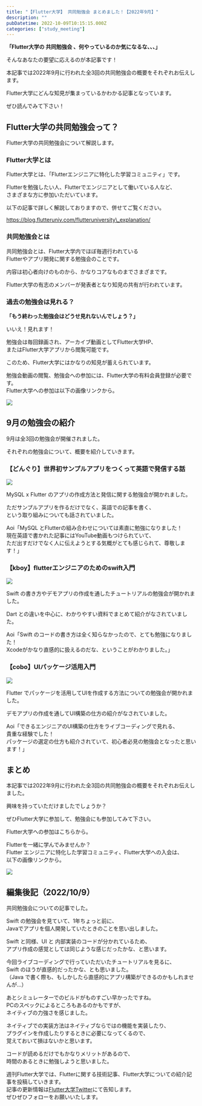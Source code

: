 ```yaml
---
title: "【Flutter大学】 共同勉強会 まとめました！【2022年9月】"
description: ""
pubDatetime: 2022-10-09T10:15:15.000Z
categories: ["study_meeting"]
---
```


**「Flutter大学の 共同勉強会 、何やっているのか気になるな、、、」**

そんなあなたの要望に応えるのが本記事です！

本記事では2022年9月に行われた全3回の共同勉強会の概要をそれぞれお伝えします。

Flutter大学にどんな知見が集まっているかわかる記事となっています。

ぜひ読んでみて下さい！

## Flutter大学の共同勉強会って？

Flutter大学の共同勉強会について解説します。

### Flutter大学とは

Flutter大学とは、「Flutterエンジニアに特化した学習コミュニティ」です。

Flutterを勉強したい人、Flutterでエンジニアとして働いている人など、  
さまざまな方に参加いただいています。

以下の記事で詳しく解説しておりますので、併せてご覧ください。

https://blog.flutteruniv.com/flutteruniversity\_explanation/

### 共同勉強会とは

共同勉強会とは、Flutter大学内でほぼ毎週行われている  
Flutterやアプリ開発に関する勉強会のことです。

内容は初心者向けのものから、かなりコアなものまでさまざまです。

Flutter大学の有志のメンバーが発表者となり知見の共有が行われています。

### 過去の勉強会は見れる？

**「もう終わった勉強会はどうせ見れないんでしょう？」**

いいえ！見れます！

勉強会は毎回録画され、アーカイブ動画としてFlutter大学HP、  
またはFlutter大学アプリから閲覧可能です。

このため、Flutter大学にはかなりの知見が蓄えられています。

勉強会動画の閲覧、勉強会への参加には、Flutter大学の有料会員登録が必要です。  
Flutter大学への参加は以下の画像リンクから。

[![](https://blog.flutteruniv.com/wp-content/uploads/2022/07/Flutter大学バナー.png)](//flutteruniv.com)

## 9月の勉強会の紹介

9月は全3回の勉強会が開催されました。

それぞれの勉強会について、概要を紹介していきます。

### **【どんぐり】世界初サンプルアプリをつくって英語で発信する話**

![](https://blog.flutteruniv.com/wp-content/uploads/2022/10/20221009_mysql.png)

MySQL x Flutter のアプリの作成方法と発信に関する勉強会が開かれました。

ただサンプルアプリを作るだけでなく、英語での記事を書く、  
という取り組みについても話されていました。

Aoi「MySQL とFlutterの組み合わせについては素直に勉強になりました！  
現在英語で書かれた記事にはYouTube動画もつけられていて、  
ただ出すだけでなく人に伝えようとする気概がとても感じられて、尊敬します！」

### **【kboy】flutterエンジニアのためのswift入門**

![](https://blog.flutteruniv.com/wp-content/uploads/2022/10/20221009_swift.png)

Swift の書き方やデモアプリの作成を通したチュートリアルの勉強会が開かれました。

Dart との違いを中心に、わかりやすい資料でまとめて紹介がなされていました。

Aoi「Swift のコードの書き方は全く知らなかったので、とても勉強になりました！  
Xcodeがかなり直感的に扱えるのだな、ということがわかりました。」

### **【cobo】UIパッケージ活用入門**

![](https://blog.flutteruniv.com/wp-content/uploads/2022/10/20221009_ui.png)

Flutter でパッケージを活用してUIを作成する方法についての勉強会が開かれました。

デモアプリの作成を通してUI構築の仕方の紹介がなされていました。

Aoi「できるエンジニアのUI構築の仕方をライブコーディングで見れる、  
貴重な経験でした！  
パッケージの選定の仕方も紹介されていて、初心者必見の勉強会となったと思います！」

## まとめ

本記事では2022年9月に行われた全3回の共同勉強会の概要をそれぞれお伝えしました。

興味を持っていただけましたでしょうか？

ぜひFlutter大学に参加して、勉強会にも参加してみて下さい。

Flutter大学への参加はこちらから。

Flutterを一緒に学んでみませんか？  
Flutter エンジニアに特化した学習コミュニティ、Flutter大学への入会は、  
以下の画像リンクから。

[![](https://blog.flutteruniv.com/wp-content/uploads/2022/07/Flutter大学バナー.png)](//flutteruniv.com)

## 編集後記（2022/10/9）

共同勉強会についての記事でした。

Swift の勉強会を見ていて、1年ちょっと前に、  
Javaでアプリを個人開発していたときのことを思い出しました。

Swift と同様、UI と 内部実装のコードが分かれているため、  
アプリ作成の感覚としては同じような感じだったかな、と思います。

今回ライブコーディングで行っていただいたチュートリアルを見るに、  
Swift のほうが直感的だったかな、とも思いました。  
（Java で書く際も、もしかしたら直感的にアプリ構築ができるのかもしれませんが...）

あとシミュレーターでのビルドがものすごい早かったですね。  
PCのスペックによるところもあるのかもですが、  
ネイティブの力強さを感じました。

ネイティブでの実装方法はネイティブならではの機能を実装したり、  
プラグインを作成したりするときに必要になってくるので、  
覚えておいて損はないかと思います。

コードが読めるだけでもかなりメリットがあるので、  
時間のあるときに勉強しようと思いました。

週刊Flutter大学では、Flutterに関する技術記事、Flutter大学についての紹介記事を投稿していきます。  
記事の更新情報は[Flutter大学Twitter](https://twitter.com/FlutterUniv)にて告知します。  
ぜひぜひフォローをお願いいたします。